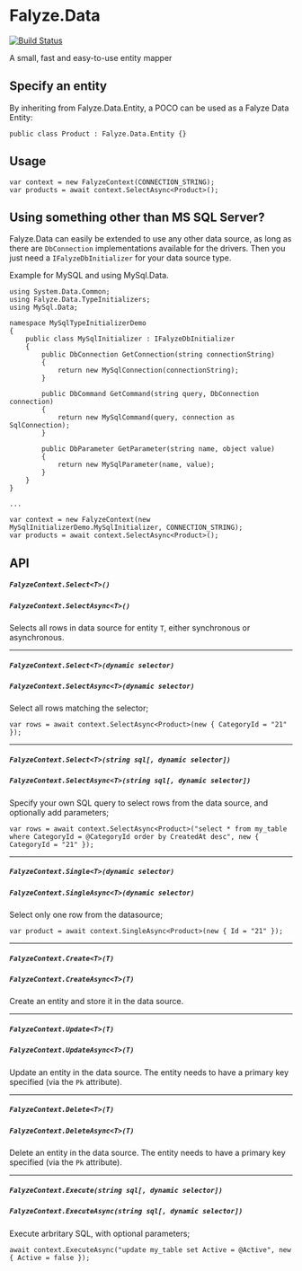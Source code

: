 # Falyze.Data

[![Build Status](https://travis-ci.org/WelcomWeb/Falyze.Data.svg?branch=master)](https://travis-ci.org/WelcomWeb/Falyze.Data)

A small, fast and easy-to-use entity mapper

## Specify an entity

By inheriting from Falyze.Data.Entity, a POCO can be used as a Falyze Data Entity:

    public class Product : Falyze.Data.Entity {}
	
## Usage

    var context = new FalyzeContext(CONNECTION_STRING);
	var products = await context.SelectAsync<Product>();

## Using something other than MS SQL Server?

Falyze.Data can easily be extended to use any other data source, as long as there are `DbConnection` implementations available for the drivers. Then you just need a `IFalyzeDbInitializer` for your data source type.

Example for MySQL and using MySql.Data.

    using System.Data.Common;
	using Falyze.Data.TypeInitializers;
    using MySql.Data;
	
    namespace MySqlTypeInitializerDemo
    {
        public class MySqlInitializer : IFalyzeDbInitializer
        {
            public DbConnection GetConnection(string connectionString)
            {
                return new MySqlConnection(connectionString);
            }

            public DbCommand GetCommand(string query, DbConnection connection)
            {
                return new MySqlCommand(query, connection as SqlConnection);
            }

            public DbParameter GetParameter(string name, object value)
            {
                return new MySqlParameter(name, value);
            }
        }
    }
	
	...
	
	var context = new FalyzeContext(new MySqlInitializerDemo.MySqlInitializer, CONNECTION_STRING);
	var products = await context.SelectAsync<Product>();
	
	
## API

##### `FalyzeContext.Select<T>()`
##### `FalyzeContext.SelectAsync<T>()`

Selects all rows in data source for entity `T`, either synchronous or asynchronous.

---

##### `FalyzeContext.Select<T>(dynamic selector)`
##### `FalyzeContext.SelectAsync<T>(dynamic selector)`

Select all rows matching the selector;

    var rows = await context.SelectAsync<Product>(new { CategoryId = "21" });

---

##### `FalyzeContext.Select<T>(string sql[, dynamic selector])`
##### `FalyzeContext.SelectAsync<T>(string sql[, dynamic selector])`

Specify your own SQL query to select rows from the data source, and optionally add parameters;

    var rows = await context.SelectAsync<Product>("select * from my_table where CategoryId = @CategoryId order by CreatedAt desc", new { CategoryId = "21" });

---

##### `FalyzeContext.Single<T>(dynamic selector)`
##### `FalyzeContext.SingleAsync<T>(dynamic selector)`

Select only one row from the datasource;

    var product = await context.SingleAsync<Product>(new { Id = "21" });
---

##### `FalyzeContext.Create<T>(T)`
##### `FalyzeContext.CreateAsync<T>(T)`

Create an entity and store it in the data source.

---

##### `FalyzeContext.Update<T>(T)`
##### `FalyzeContext.UpdateAsync<T>(T)`

Update an entity in the data source. The entity needs to have a primary key specified (via the `Pk` attribute).

---

##### `FalyzeContext.Delete<T>(T)`
##### `FalyzeContext.DeleteAsync<T>(T)`

Delete an entity in the data source. The entity needs to have a primary key specified (via the `Pk` attribute).

---

##### `FalyzeContext.Execute(string sql[, dynamic selector])`
##### `FalyzeContext.ExecuteAsync(string sql[, dynamic selector])`

Execute arbritary SQL, with optional parameters;

    await context.ExecuteAsync("update my_table set Active = @Active", new { Active = false });